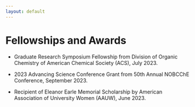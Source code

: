 ```yaml
---
layout: default
---
```


# Fellowships and Awards

- Graduate Research Symposium Fellowship from Division of Organic Chemistry of American Chemical Society (ACS), July 2023.

- 2023 Advancing Science Conference Grant from 50th Annual NOBCChE Conference, September 2023.

- Recipient of Eleanor Earle Memorial Scholarship by American Association of University Women (AAUW), June 2023.